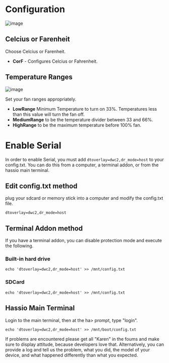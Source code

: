 # Configuration
![image](https://raw.githubusercontent.com/adamoutler/HassOSDeskPiPro/main/gitResources/Configuration.png)
## Celcius or Farenheit
Choose Celcius or Farenheit.
* **CorF** - Configures Celcius or Fahrenheit.

## Temperature Ranges
![image](https://raw.githubusercontent.com/adamoutler/HassOSDeskPiPro/main/gitResources/FanRangeExplaination.png)

Set your fan ranges appropriately. 
* **LowRange** Minimum Temperature to turn on 33%. Temperatures less than this value will turn the fan off.
* **MediumRange** to be the temperature divider between 33 and 66%.
* **HighRange** to be the maximum temperature before 100% fan.


# Enable Serial
In order to enable Serial, you must add ```dtoverlay=dwc2,dr_mode=host``` to your config.txt.  You can do this from a computer, a terminal addon, or from the hassio main terminal.

## Edit config.txt method 
plug your sdcard or memory stick into a computer and modify the config.txt file.
```
dtoverlay=dwc2,dr_mode=host
```

## Terminal Addon method
If you have a terminal addon, you can disable protection mode and execute the following. 

### Built-in hard drive
```mount /dev/sda1 /mnt
echo 'dtoverlay=dwc2,dr_mode=host' >> /mnt/config.txt
```
### SDCard
```mount /dev/mmcblk0p1 /mnt
echo 'dtoverlay=dwc2,dr_mode=host' >> /mnt/config.txt
```

## Hassio Main Terminal
Login to the main terminal, then at the ha> prompt, type "login". 
```
echo 'dtoverlay=dwc2,dr_mode=host' >> /mnt/boot/config.txt
```

If problems are encountered please get all "Karen" in the foums and make sure to display attitude, because developers love that.  Alternatively, you can provide a log and tell us the problem, what you did, the model of your device, and what happened differently than what you expected.